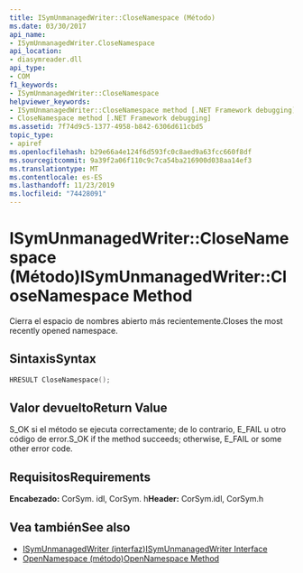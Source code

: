 ```yaml
---
title: ISymUnmanagedWriter::CloseNamespace (Método)
ms.date: 03/30/2017
api_name:
- ISymUnmanagedWriter.CloseNamespace
api_location:
- diasymreader.dll
api_type:
- COM
f1_keywords:
- ISymUnmanagedWriter::CloseNamespace
helpviewer_keywords:
- ISymUnmanagedWriter::CloseNamespace method [.NET Framework debugging]
- CloseNamespace method [.NET Framework debugging]
ms.assetid: 7f74d9c5-1377-4958-b842-6306d611cbd5
topic_type:
- apiref
ms.openlocfilehash: b29e66a4e124f6d593fc0c8aed9a63fcc660f8df
ms.sourcegitcommit: 9a39f2a06f110c9c7ca54ba216900d038aa14ef3
ms.translationtype: MT
ms.contentlocale: es-ES
ms.lasthandoff: 11/23/2019
ms.locfileid: "74428091"
---
```

# <a name="isymunmanagedwriterclosenamespace-method"></a><span data-ttu-id="8718c-102">ISymUnmanagedWriter::CloseNamespace (Método)</span><span class="sxs-lookup"><span data-stu-id="8718c-102">ISymUnmanagedWriter::CloseNamespace Method</span></span>
<span data-ttu-id="8718c-103">Cierra el espacio de nombres abierto más recientemente.</span><span class="sxs-lookup"><span data-stu-id="8718c-103">Closes the most recently opened namespace.</span></span>  
  
## <a name="syntax"></a><span data-ttu-id="8718c-104">Sintaxis</span><span class="sxs-lookup"><span data-stu-id="8718c-104">Syntax</span></span>  
  
```cpp  
HRESULT CloseNamespace();  
```  
  
## <a name="return-value"></a><span data-ttu-id="8718c-105">Valor devuelto</span><span class="sxs-lookup"><span data-stu-id="8718c-105">Return Value</span></span>  
 <span data-ttu-id="8718c-106">S_OK si el método se ejecuta correctamente; de lo contrario, E_FAIL u otro código de error.</span><span class="sxs-lookup"><span data-stu-id="8718c-106">S_OK if the method succeeds; otherwise, E_FAIL or some other error code.</span></span>  
  
## <a name="requirements"></a><span data-ttu-id="8718c-107">Requisitos</span><span class="sxs-lookup"><span data-stu-id="8718c-107">Requirements</span></span>  
 <span data-ttu-id="8718c-108">**Encabezado:** CorSym. idl, CorSym. h</span><span class="sxs-lookup"><span data-stu-id="8718c-108">**Header:** CorSym.idl, CorSym.h</span></span>  
  
## <a name="see-also"></a><span data-ttu-id="8718c-109">Vea también</span><span class="sxs-lookup"><span data-stu-id="8718c-109">See also</span></span>

- [<span data-ttu-id="8718c-110">ISymUnmanagedWriter (interfaz)</span><span class="sxs-lookup"><span data-stu-id="8718c-110">ISymUnmanagedWriter Interface</span></span>](../../../../docs/framework/unmanaged-api/diagnostics/isymunmanagedwriter-interface.md)
- [<span data-ttu-id="8718c-111">OpenNamespace (método)</span><span class="sxs-lookup"><span data-stu-id="8718c-111">OpenNamespace Method</span></span>](../../../../docs/framework/unmanaged-api/diagnostics/isymunmanagedwriter-opennamespace-method.md)
